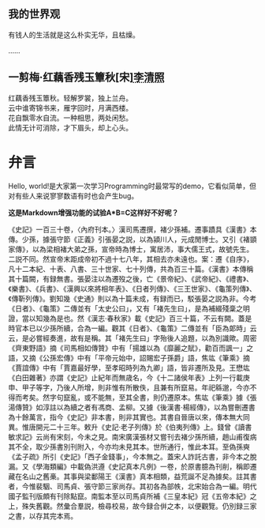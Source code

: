 <article class="entry heti">
  <h1>我的世界观</h1>
  <p>有钱人的生活就是这么朴实无华，且枯燥。</p>
  ……
</article>

<div class="heti heti--ancient">
  <h2>一剪梅·红藕香残玉簟秋<span class="heti-meta heti-small">[宋]<abbr title="号易安居士">李清照</abbr></span></h2>
  <p class="heti-verse heti-x-large">
    红藕香残玉簟秋。轻解罗裳，独上兰舟<span class="heti-hang">。</span><br>
    云中谁寄锦书来，雁字回时，月满西楼<span class="heti-hang">。</span><br>
    花自飘零水自流。一种相思，两处闲愁<span class="heti-hang">。</span><br>
    此情无计可消除，才下眉头，却上心头<span class="heti-hang">。</span>
  </p>
</div>






<script src="//unpkg.com/heti/umd/heti-addon.min.js"></script>
<script>
  const heti = new Heti('.heti');
  heti.autoSpacing();
</script>


# 弁言

Hello, world!是大家第一次学习Programming时最常写的demo，它看似简单，但对有些人来说寥寥数语有时也会产生bug。


**这是Markdown增强功能的试验A*B=C这样好不好呢？**

《史記》一百三十卷，〈內府刊本。〉漢司馬遷撰，褚少孫補。遷事蹟具《漢書》本傳。少孫，據張守節《正義》引張晏之説，以為潁川人，元成閒博士。又引《褚顗家傳》，以為梁相褚大弟之孫，宣帝時為博士，寓居沛，事大儒王式，故號先生。二説不同。然宣帝末距成帝初不過十七八年，其相去亦未遠也。案：遷《自序》，凡十二本紀、十表、八書、三十世家、七十列傳，共為百三十篇。《漢書》本傳稱其十篇闕，有録無書。張晏注以為遷歿之後，亡《景帝紀》、《武帝紀》、《禮書》、《樂書》、《兵書》、《漢興以來將相年表》、《日者列傳》、《三王世家》、《龜策列傳》、《傳靳列傳》。劉知幾《史通》則以為十篇未成，有録而已，駁張晏之説為非。今考《日者》、《龜策》二傳並有「太史公曰」，又有「褚先生曰」，是為補綴殘稾之明證，當以知幾為是也。然《漢志·春秋家》載《史記》百三十篇，不云有闕。蓋是時官本已以少孫所續，合為一編。觀其《日者》、《龜策》二傳並有「臣為郞時」云云，是必嘗經奏進，故有是稱。其「褚先生曰」字殆後人追題，以為別識歟。周密《齊東野語》摘《司馬相如傳贊》中有「揚雄以為《靡麗之賦》，勸百而諷一」之語，又摘《公孫宏傳》中有「平帝元始中，詔賜宏子孫爵」語，焦竑《筆乘》摘《賈誼傳》中有「賈嘉最好學，至孝昭時列為九卿」語，皆非遷所及見。王懋竑《白田雜著》亦謂《史記》止紀年而無歳名，今《十二諸侯年表》上列一行載庚申、甲子等字，乃後人所增，則非惟有所散佚，且兼有所竄易。年祀緜邈，今亦不得而考矣。然字句竄亂，或不能無，至其全書，則仍遷原本。焦竑《筆乘》據《張湯傳贊》如淳註以為續之者有馮商、孟柳。又據《後漢書·楊經傳》，以為嘗刪遷書為十餘萬言，指今《史記》非本書，則非其實也。其書自晉唐以來，傳本無大同異。惟唐開元二十三年。敕升《史記·老子列傳》於《伯夷列傳》上。錢曾《讀書敏求記》云尚有宋刻，今未之見。南宋廣漢張材又嘗刊去褚少孫所續，趙山甫復病其不全，取少孫書別刊附入，今亦均未見其本。世所通行，惟此本耳。至偽孫奭《孟子疏》所引《史記》「西子金錢事」，今本無之。蓋宋人詐託古書，非今本之脫漏。又《學海類編》中載偽洪遵《史記真本凡例》一卷，於原書臆為刊削，稱即遷藏在名山之舊槀。其事與梁鄱陽王《漢書》真本相類，益荒誕不足為據矣。註其書者，今惟裴駰、司馬貞、張守節三家尚存。其初各為部帙，北宋始合為一編。明代國子監刊版頗有刊除點竄。南監本至以司馬貞所補《三皇本紀》冠《五帝本紀》之上，殊失舊觀。然彙合羣説，檢尋校易，故今録合倂之本，以便觀覽。仍別録三家之書，以存其完本焉。








